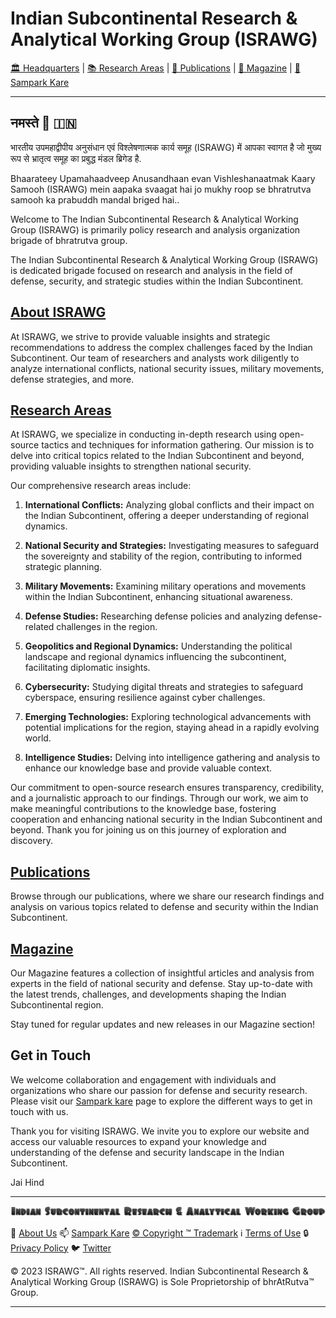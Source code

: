 # **Indian Subcontinental Research & Analytical Working Group (ISRAWG)**

[🏛️ Headquarters](home.md) | [📚 Research Areas](aboutus/research.md) | [📝 Publications](publication/publications.md) | [📰 Magazine](magazine/magazine.md) |  [📮 Sampark Kare](aboutus/sampark.md)

___

## **नमस्ते 🙏 🇮🇳**

भारतीय उपमहाद्वीपीय अनुसंधान एवं विश्लेषणात्मक कार्य समूह (ISRAWG) में आपका स्वागत है जो मुख्य रूप से भ्रातृत्व समूह का प्रबुद्ध मंडल ब्रिगेड है.

Bhaarateey Upamahaadveep Anusandhaan evan Vishleshanaatmak Kaary Samooh (ISRAWG) mein aapaka svaagat hai jo mukhy roop se bhratrutva samooh ka prabuddh mandal briged hai..

Welcome to The Indian Subcontinental Research & Analytical Working Group (ISRAWG) is primarily policy research and analysis organization brigade of bhratrutva group.

The Indian Subcontinental Research & Analytical Working Group (ISRAWG) is dedicated brigade focused on research and analysis in the field of defense, security, and strategic studies within the Indian Subcontinent.

## [About ISRAWG](aboutus/about.md)

At ISRAWG, we strive to provide valuable insights and strategic recommendations to address the complex challenges faced by the Indian Subcontinent. Our team of researchers and analysts work diligently to analyze international conflicts, national security issues, military movements, defense strategies, and more.

## [Research Areas](aboutus/research.md)

At ISRAWG, we specialize in conducting in-depth research using open-source tactics and techniques for information gathering. Our mission is to delve into critical topics related to the Indian Subcontinent and beyond, providing valuable insights to strengthen national security.

Our comprehensive research areas include:

1. **International Conflicts:** Analyzing global conflicts and their impact on the Indian Subcontinent, offering a deeper understanding of regional dynamics.

2. **National Security and Strategies:** Investigating measures to safeguard the sovereignty and stability of the region, contributing to informed strategic planning.

3. **Military Movements:** Examining military operations and movements within the Indian Subcontinent, enhancing situational awareness.

4. **Defense Studies:** Researching defense policies and analyzing defense-related challenges in the region.

5. **Geopolitics and Regional Dynamics:** Understanding the political landscape and regional dynamics influencing the subcontinent, facilitating diplomatic insights.

6. **Cybersecurity:** Studying digital threats and strategies to safeguard cyberspace, ensuring resilience against cyber challenges.

7. **Emerging Technologies:** Exploring technological advancements with potential implications for the region, staying ahead in a rapidly evolving world.

8. **Intelligence Studies:** Delving into intelligence gathering and analysis to enhance our knowledge base and provide valuable context.

Our commitment to open-source research ensures transparency, credibility, and a journalistic approach to our findings. Through our work, we aim to make meaningful contributions to the knowledge base, fostering cooperation and enhancing national security in the Indian Subcontinent and beyond. Thank you for joining us on this journey of exploration and discovery.

## [Publications](publication/publications.md)

Browse through our publications, where we share our research findings and analysis on various topics related to defense and security within the Indian Subcontinent.

## [Magazine](magazine/magazine.md)

Our Magazine features a collection of insightful articles and analysis from experts in the field of national security and defense. Stay up-to-date with the latest trends, challenges, and developments shaping the Indian Subcontinental region.

Stay tuned for regular updates and new releases in our Magazine section!

## Get in Touch

We welcome collaboration and engagement with individuals and organizations who share our passion for defense and security research. Please visit our [Sampark kare](aboutus/sampark.md) page to explore the different ways to get in touch with us.

Thank you for visiting ISRAWG. We invite you to explore our website and access our valuable resources to expand your knowledge and understanding of the defense and security landscape in the Indian Subcontinent.

Jai Hind

___

![Indian Subcontinental Research & Analytical Working Group (ISRAWG)](israwg_logo.png)

📝 [About Us](aboutus/about.md) 📫 [Sampark Kare](aboutus/sampark.md) [© Copyright ™️ Trademark](aboutus/copyright&trademark.md) ℹ️ [Terms of Use](aboutus/termsofuse.md) 🔒 [Privacy Policy](aboutus/privacy&policy.md) 🐦 [Twitter](https://twitter.com/israwg_)

© 2023 ISRAWG™️. All rights reserved.
Indian Subcontinental Research & Analytical Working Group (ISRAWG) is Sole Proprietorship of bhrAtRutva™️ Group.

___
